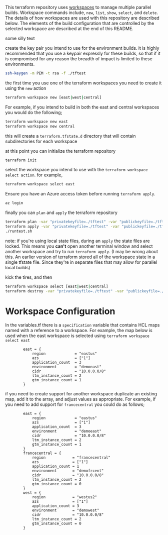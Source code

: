 This terraform repository uses [workspaces](https://www.terraform.io/docs/state/workspaces.html) to manage multiple parallel builds. Workspace commands include, `new`, `list`, `show`, `select`, and `delete`. The details of how workspaces are used with this repository are described below. The elements of the build configuration that are controlled by the selected workspace are described at the end of this README.

some silly text

create the key pair you intend to use for the environment builds. it is highly recommended that you use a keypair expressly for these builds, so that if it is compromised for any reason the breadth of impact is limited to these environments.
```bash
ssh-keygen -m PEM -t rsa -f ./tftest
```
the first time you use one of the terraform workspaces you need to create it using the ```new``` action

```bash
terraform workspace new [east|west|central]
```
For example, if you intend to build in both the east and central workspaces you would do the following;

```bash
terraform workspace new east
terraform workspace new central
```
this will create a `terraform.tfstate.d` directory that will contain subdirectories for each workspace

at this point you can initialize the terraform repository 
```bash
terraform init
```
select the workspace you intend to use with the ```terraform workspace select action```. for example,
```bash
terraform workspace select east
```

Ensure you have an Azure access token before running ```terraform apply```.
```bash
az login
```

finally you can ```plan``` and ```apply``` the terraform repository
```bash
terraform plan -var "privatekeyfile=./tftest" -var "publickeyfile=./tftest.pub" -var "vault_id=asdf" -var "vault_resource_group=asdf" -var "bigip_password_secret_name=asdf" -var "service_principal_secret_name=asdf"
terraform apply -var "privatekeyfile=./tftest" -var "publickeyfile=./tftest.pub" -var "vault_id=asdf" -var "vault_resource_group=asdf" -var "bigip_password_secret_name=asdf" -var "service_principal_secret_name=asdf"
./runtest.sh
```

note: if you're using local state files, during an ```apply``` the state files are locked. This means you **can't** open another terminal window and select another workspace and try to run ```terraform apply```. (I may be wrong about this. An earlier version of terraform stored all of the workspace state in a single tfstate file. Since they're in separate files that may allow for parallel local builds)



kick the tires, and then
```bash
terraform workspace select [east|west|central]
terraform destroy -var "privatekeyfile=./tftest" -var "publickeyfile=./tftest.pub"
```

# Workspace Configuration
In the variables.tf there is a `specification` variable that contains HCL maps named with a reference to a workspace. For example, the map below is used when the east workspace is selected using ```terraform workspace select east```

```
        east = {
            region             = "eastus"
            azs                = ["1"]
            application_count  = 3
            environment        = "demoeast"
            cidr               = "10.0.0.0/8"
            ltm_instance_count = 2
            gtm_instance_count = 1
        }
```

if you need to create support for another workspace duplicate an existing map, add it to the array, and adjust values as appropriate. For example, if you need to add support for `francecentral` you could do as follows;

```
        east = {
            region             = "eastus"
            azs                = ["1"]
            application_count  = 3
            environment        = "demoeast"
            cidr               = "10.0.0.0/8"
            ltm_instance_count = 2
            gtm_instance_count = 1
        }
        francecentral = {
            region            = "francecentral"
            azs               = ["1"]
            application_count = 1
            environment       = "demofrcent"
            cidr              = "10.0.0.0/8"
            ltm_instance_count = 2
            gtm_instance_count = 0
        }
        west = {
            region            = "westus2"
            azs               = ["1"]
            application_count = 3
            environment       = "demowest"
            cidr              = "10.0.0.0/8"
            ltm_instance_count = 2
            gtm_instance_count = 0
        }



```
